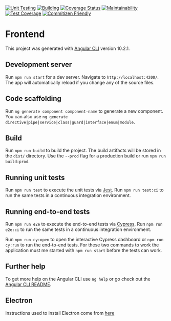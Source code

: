 [![Unit Testing](https://github.com/marcobuschini/travelers-handbook/actions/workflows/unittest.yml/badge.svg)](https://github.com/marcobuschini/travelers-handbook/actions/workflows/unittest.yml)
[![Building](https://github.com/marcobuschini/travelers-handbook/actions/workflows/build.yml/badge.svg)](https://github.com/marcobuschini/travelers-handbook/actions/workflows/build.yml)
[![Coverage Status](https://coveralls.io/repos/github/marcobuschini/angular-application-dev-ops-starter/badge.svg)](https://coveralls.io/github/marcobuschini/angular-application-dev-ops-starter)
[![Maintainability](https://api.codeclimate.com/v1/badges/ce6cea7663a43a39801a/maintainability)](https://codeclimate.com/repos/6248d00f2cd82b0163000001/maintainability)
[![Test Coverage](https://api.codeclimate.com/v1/badges/ce6cea7663a43a39801a/test_coverage)](https://codeclimate.com/repos/6248d00f2cd82b0163000001/test_coverage)
[![Commitizen Friendly](https://img.shields.io/badge/commitizen-friendly-brightgreen)](http://commitizen.github.io/cz-cli/)

# Frontend

This project was generated with [Angular CLI](https://github.com/angular/angular-cli) version 10.2.1.

## Development server

Run `npm run start` for a dev server. Navigate to `http://localhost:4200/`. The app will automatically reload if you change any of the source files.

## Code scaffolding

Run `ng generate component component-name` to generate a new component. You can also use `ng generate directive|pipe|service|class|guard|interface|enum|module`.

## Build

Run `npm run build` to build the project. The build artifacts will be stored in the `dist/` directory. Use the `--prod` flag for a production build or run `npm run build:prod`.

## Running unit tests

Run `npm run test` to execute the unit tests via [Jest](https://jestjs.io/). Run `npm run test:ci` to run the same tests in a continuous integration environment.

## Running end-to-end tests

Run `npm run e2e` to execute the end-to-end tests via [Cypress](https://www.cypress.io/). Run `npm run e2e:ci` to run the same tests in a continuous integration environment.

Run `npm run cy:open` to open the interactive Cypress dashboard or `npm run cy:run` to run the end-to-end tests. For these two commands to work the application must me started with `npm run start` before the tests can work.

## Further help

To get more help on the Angular CLI use `ng help` or go check out the [Angular CLI README](https://github.com/angular/angular-cli/blob/master/README.md).

## Electron

Instructions used to install Electron come from [here](https://www.sitepoint.com/build-a-desktop-application-with-electron-and-angular/)
